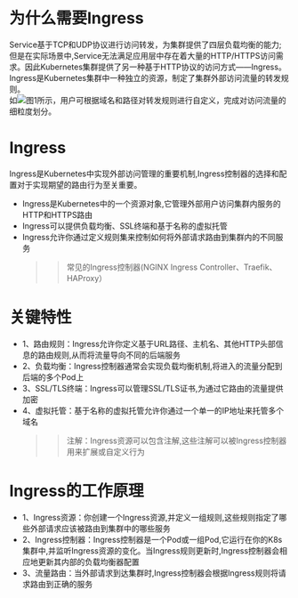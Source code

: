 # 为什么需要Ingress
Service基于TCP和UDP协议进行访问转发，为集群提供了四层负载均衡的能力;  
但是在实际场景中,Service无法满足应用层中存在着大量的HTTP/HTTPS访问需求。因此Kubernetes集群提供了另一种基于HTTP协议的访问方式——Ingress。  
Ingress是Kubernetes集群中一种独立的资源，制定了集群外部访问流量的转发规则。  
如![图1](https://support.huaweicloud.com/usermanual-cce/zh-cn_image_0000001243981115.png)所示，用户可根据域名和路径对转发规则进行自定义，完成对访问流量的细粒度划分。    

# Ingress
Ingress是Kubernetes中实现外部访问管理的重要机制,Ingress控制器的选择和配置对于实现期望的路由行为至关重要。  
  - Ingress是Kubernetes中的一个资源对象,它管理外部用户访问集群内服务的HTTP和HTTPS路由
  - Ingress可以提供负载均衡、SSL终端和基于名称的虚拟托管
  - Ingress允许你通过定义规则集来控制如何将外部请求路由到集群内的不同服务
    >> 常见的Ingress控制器(NGINX Ingress Controller、Traefik、HAProxy）
# 关键特性
  - 1、路由规则：Ingress允许你定义基于URL路径、主机名、其他HTTP头部信息的路由规则,从而将流量导向不同的后端服务
  - 2、负载均衡：Ingress控制器通常会实现负载均衡机制,将进入的流量分配到后端的多个Pod上
  - 3、SSL/TLS终端：Ingress可以管理SSL/TLS证书,为通过它路由的流量提供加密
  - 4、虚拟托管：基于名称的虚拟托管允许你通过一个单一的IP地址来托管多个域名
    >> 注解：Ingress资源可以包含注解,这些注解可以被Ingress控制器用来扩展或自定义行为
# Ingress的工作原理
  - 1、Ingress资源：你创建一个Ingress资源,并定义一组规则,这些规则指定了哪些外部请求应该被路由到集群中的哪些服务
  - 2、Ingress控制器：Ingress控制器是一个Pod或一组Pod,它运行在你的K8s集群中,并监听Ingress资源的变化。当Ingress规则更新时,Ingress控制器会相应地更新其内部的负载均衡器配置
  - 3、流量路由：当外部请求到达集群时,Ingress控制器会根据Ingress规则将请求路由到正确的服务

